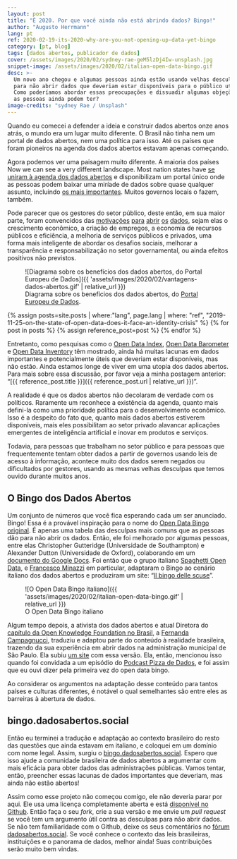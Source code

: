 ```yaml
---
layout: post
title: "É 2020. Por que você ainda não está abrindo dados? Bingo!"
author: "Augusto Herrmann"
lang: pt
ref: 2020-02-19-its-2020-why-are-you-not-opening-up-data-yet-bingo
category: [pt, blog]
tags: [dados abertos, publicador de dados]
cover: /assets/images/2020/02/sydney-rae-geM5lzDj4Iw-unsplash.jpg
snippet-image: /assets/images/2020/02/italian-open-data-bingo.gif
desc: >-
  Um novo ano chegou e algumas pessoas ainda estão usando velhas desculpas
  para não abrir dados que deveriam estar disponíveis para o público utilizar.
  Como poderíamos abordar essas preocupações e dissuadir algumas objeções que
  as pessoas ainda podem ter?
image-credits: "sydney Rae / Unsplash"
---
```


Quando eu comecei a defender a ideia e construir dados abertos onze anos
atrás, o mundo era um lugar muito diferente. O Brasil não tinha nem um portal
de dados abertos, nem uma política para isso. Até os países que foram
pioneiros na agenda dos dados abertos estavam apenas começando.

Agora podemos ver uma paisagem muito diferente. A maioria dos países
Now we can see a very different landscape. Most nation states have
[se uniram à agenda dos dados abertos](https://opendatacharter.net/) e
disponibilizam um portal único onde as pessoas podem baixar uma miríade
de dados sobre quase qualquer assunto, incluindo
[os mais importantes](https://index.okfn.org/place/). Muitos governos
locais o fazem, também.

Pode parecer que os gestores do setor público, deste então, em sua maior
parte, foram convencidos das
[motivações](https://opendatahandbook.org/guide/en/why-open-data/)
[para](https://okfn.org/opendata/why-open-data/)
[abrir](https://theodi.org/article/what-is-open-data-and-why-should-we-care/)
[os](https://kit.dados.gov.br/vantagens-dados-abertos/)
[dados](https://www.europeandataportal.eu/en/using-data/benefits-of-open-data),
sejam elas o crescimento econômico, a criação de empregos, a economia de
recursos públicos e eficiência, a melhoria de serviços públicos e privados,
uma forma mais inteligente de abordar os desafios sociais, melhorar a
transparência e responsabilização no setor governamental, ou ainda efeitos
positivos não previstos.

<figure markdown="1">
![Diagrama sobre os benefícios dos dados abertos, do Portal Europeu de Dados]({{ 'assets/images/2020/02/vantagens-dados-abertos.gif' | relative_url }})
<figcaption>Diagrama sobre os benefícios dos dados abertos, do <a href="https://www.europeandataportal.eu/en/using-data/benefits-of-open-data" target="_blank">Portal Europeu de Dados</a>.</figcaption>
</figure>

{% assign posts=site.posts | where:"lang", page.lang | where: "ref", "2019-11-25-on-the-state-of-open-data-does-it-face-an-identity-crisis" %}
{% for post in posts %}
{% assign reference_post=post %}
{% endfor %}

Entretanto, como pesquisas como o
[Open Data Index](https://index.okfn.org/place/),
[Open Data Barometer](https://opendatabarometer.org/?_year=2017&indicator=ODB)
e [Open Data Inventory](https://odin.opendatawatch.com/report/rankings) têm
mostrado, ainda há muitas lacunas em dados importantes e potencialmente úteis
que deveriam estar disponíveis, mas não estão. Ainda estamos longe de viver em
uma utopia dos dados abertos. Para mais sobre essa discussão, por favor veja a
minha postagem anterior:
“[{{ reference_post.title }}]({{ reference_post.url | relative_url }})”.

A realidade é que os dados abertos não decolaram de verdade com os políticos.
Raramente um reconhece a existência da agenda, quanto mais defini-la como uma
prioridade política para o desenvolvimento econômico. Isso é a despeito do
fato que, quanto mais dados abertos estiverem disponíveis, mais eles
possibilitam ao setor privado alavancar aplicações emergentes de inteligência
artificial e inovar em produtos e serviços.

Todavia, para pessoas que trabalham no setor público e para pessoas que
frequentemente tentam obter dados a partir de governos usando leis de
acesso à informação, acontece muito dos dados serem negados ou dificultados
por gestores, usando as mesmas velhas desculpas que temos ouvido durante
muitos anos.

## O Bingo dos Dados Abertos

Um conjunto de números que você fica esperando cada um ser anunciado. Bingo!
Essa é a provável inspiração para o nome do
[Open Data Bingo original](http://data.dev8d.org/devbingo/bingo.php?n=1&w=4&h=4&title=%22Open+Data+Excuse%22+Bingo&tag=%23openDataExcuses&statements=Terrorists+will+use+it%0D%0AData+Protection%0D%0ALawyers+want+a+custom+License%0D%0APoor+Quality%0D%0AThieves+will+use+it%0D%0AWe%27ll+get+spam%0D%0AIt%27s+not+very+interesting%0D%0AIt%27s+too+complicated%0D%0AThere%27s+no+API%0D%0AWhat+if+we+want+to+sell+it+later%0D%0AI+don%27t+mind%2C+but+someone+else+might%0D%0AIt%27s+too+big%0D%0AThere%27s+already+a+project+to...%0D%0APeople+may+misinterpret+the+data%0D%0AWe+might+want+to+use+it+in+a+paper%0D%0AWe+will+get+too+many+enquiries&rules=%3Cp%3EFor+open+data+teams%3B+print+out+a+copy+and+put+it+on+your+office+wall.+Cross+out+each+excuse+people+give+you.+There+are+no+prizes%2C+but+you+can+tweet+%22bingo!+%23openDataExcuses%22+if+you+think+it+might+make+you+feel+better*.%3C%2Fp%3E%0D%0A%0D%0A%3Cp+style%3D%27font-size%3A80%25%27%3E*+it+won%27t%3C%2Fp%3E).
É apenas uma tabela das desculpas mais comuns que as pessoas dão para não
abrir os dados. Então, ele foi melhorado por algumas pessoas, entre elas
Christopher Gutteridge (Universidade de Southampton) e Alexander Dutton
(Universidade de Oxford), colaborando em um
[documento do Google Docs](https://docs.google.com/document/d/1nDtHpnIDTY_G32EMJniXaOGBufjHCCk4VC9WGOf7jK4/edit#heading=h.kuxx5ny497m9).
Foi então que o grupo italiano
[Spaghetti Open Data](http://www.spaghettiopendata.org/), e
[Francesco Minazzi](https://twitter.com/digitjus) em particular, adaptaram
o Bingo ao cenário italiano dos dados abertos e produziram um site:
“[Il bingo delle scuse](http://gbonanome.github.io/opendatabingo/about.html)”.

<figure markdown="1">
![O Open Data Bingo italiano]({{ 'assets/images/2020/02/italian-open-data-bingo.gif' | relative_url }})
<figcaption>O Open Data Bingo italiano</figcaption>
</figure>

Algum tempo depois, a ativista dos dados abertos e atual Diretora do
[capítulo da Open Knowledge Foundation no Brasil](https://br.okfn.org/), a
[Fernanda Campagnucci](http://umdadoamais.com/), traduziu e adaptou parte do
conteúdo à realidade brasileira, trazendo da sua experiência em abrir dados na
administração municipal de São Paulo. Ela subiu
[um site](https://campagnucci.github.io/opendatabingo/) com essa versão. Ela,
então, mencionou isso quando foi convidada a um episódio do
[Podcast Pizza de Dados](http://umdadoamais.com/dados-do-ponto-de-vista-do-governo-pizza-de-dados/),
e foi assim que eu ouvi dizer pela primeira vez do open data bingo.

Ao considerar os argumentos na adaptação desse conteúdo para tantos países e
culturas diferentes, é notável o qual semelhantes são entre eles as barreiras
à abertura de dados.

## bingo.dadosabertos.social

Então eu terminei a tradução e adaptação ao contexto brasileiro do resto das
questões que ainda estavam em italiano, e coloquei em um domínio com nome
legal. Assim, surgiu o [bingo.dadosabertos.social](https://bingo.dadosabertos.social/).
Espero que isso ajude a comunidade brasileira de dados abertos a argumentar
com mais eficácia para obter dados das administrações públicas. Vamos tentar,
então, preencher essas lacunas de dados importantes que deveriam, mas ainda
não estão abertos!

Assim como esse projeto não começou comigo, ele não deveria parar por aqui.
Ele usa uma licença completamente aberta e está
[disponível no Github](https://github.com/augusto-herrmann/opendatabingo).
Então faça o seu *fork*, crie a sua versão e me envie um *pull request* se
você tem um argumento útil contra as desculpas para não abrir dados. Se não
tem familiaridade com o Github, deixe os seus comentários no
[fórum dadosabertos.social](https://dadosabertos.social/t/e-2020-por-que-voce-ainda-nao-esta-abrindo-dados-bingo/213).
Se você conhece o contexto das leis brasileiras, instituições e o panorama de
dados, melhor ainda! Suas contribuições serão muito bem vindas.

